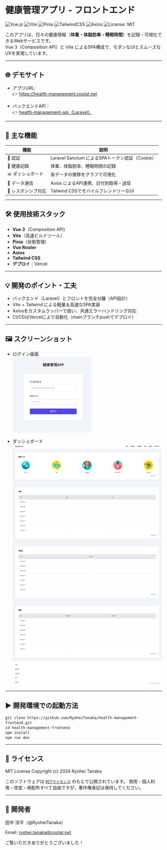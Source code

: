 # 健康管理アプリ - フロントエンド

![Vue.js](https://img.shields.io/badge/Vue-3.x-brightgreen?logo=vue.js)
![Vite](https://img.shields.io/badge/Vite-4.x-yellow?logo=vite)
![Pinia](https://img.shields.io/badge/Pinia-State_Management-orange)
![TailwindCSS](https://img.shields.io/badge/TailwindCSS-3.x-blue?logo=tailwind-css)
![Axios](https://img.shields.io/badge/Axios-API-blueviolet)
![License: MIT](https://img.shields.io/badge/license-MIT-blue.svg)

このアプリは、日々の健康情報（**体重・体脂肪率・睡眠時間**）を記録・可視化できるWebサービスです。  
Vue 3（Composition API）と Vite によるSPA構成で、モダンなUIとスムーズなUXを実現しています。

---

## 🌐 デモサイト

- アプリURL:  
  👉 https://health-management.coolat.net

- バックエンドAPI：  
  👉 [health-management-api（Laravel）](https://github.com/RyoheiTanaka/health-management-api)

---

## 📌 主な機能

| 機能                | 説明                                            |
| ------------------- | ----------------------------------------------- |
| 🔐 認証             | Laravel Sanctum によるSPAトークン認証（Cookie） |
| 📝 健康記録         | 体重、体脂肪率、睡眠時間の記録                  |
| 📊 ダッシュボード   | 各データの推移をグラフで可視化                  |
| 🔁 データ通信       | Axios によるAPI連携、日付別取得・送信           |
| 📱 レスポンシブ対応 | Tailwind CSSでモバイルフレンドリーなUI          |

---

## 🛠 使用技術スタック

- **Vue 3**（Composition API）
- **Vite**（高速ビルドツール）
- **Pinia**（状態管理）
- **Vue Router**
- **Axios**
- **Tailwind CSS**
- **デプロイ**：Vercel

---

## 💡 開発のポイント・工夫

- バックエンド（Laravel）とフロントを完全分離（API設計）
- Vite + Tailwind による軽量＆高速なSPA実装
- Axiosをカスタムラッパーで扱い、共通エラーハンドリング対応
- CI/CDはVercelにより自動化（mainブランチpushでデプロイ）

---

## 🖼 スクリーンショット

- ログイン画面  
  ![ログイン画面](./screenshots/login.png)

- ダッシュボード  
  ![ダッシュボード](./screenshots/dashboard.png)

---

## ▶️ 開発環境での起動方法

```
git clone https://github.com/RyoheiTanaka/health-management-frontend.git
cd health-management-frontend
npm install
npm run dev
```

---

## 📄 ライセンス

MIT License
Copyright (c) 2024 Ryohei Tanaka

このソフトウェアは [`MITライセンス`](./LICENSE) のもとで公開されています。
商用・個人利用・改変・再配布すべて自由ですが、著作権表記は保持してください。

---

## 👤 開発者

田中 涼平（@RyoheiTanaka）

Email: ryohei.tanaka@coolat.net

ご覧いただきありがとうございました！
